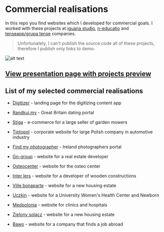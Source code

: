 # Commercial realisations
In this repo you find websites which I developed for commercial goals. I worked with these projects at [iguana studio](https://iguanastudio.pl/), [n-educatio](https://www.n-educatio.pl/) and [tenseapp/grupa tense](https://www.tenseapp.pl/) companies.
> Unfortunately, I can't publish the source code all of these projects, therefore I publish only links to demo.

![alt text](http://poprotsky.eu/github/commercial-realisations/preview.jpg)

## [View presentation page with projects preview](http://poprotsky.eu/github/commercial-realisations)

## List of my selected commercial realisations

- [Digitizer](https://digitizer.n-educatio.pl/) - landing page for the digitizing content app

- [Randkuj.my](https://randkuj.my/) -  Great Britain dating portal

- [Stiga](https://www.stiga.pl/) -  e-commerce for a large seller of garden mowers

- [Tiptopol](https://tiptopol.pl/) - corporate website for large Polish company in automotive industry

- [Find my photographer](https://findmyphotographer.ie/) - Ireland photographers portal

- [Gn-group](http://www.gn-group.pl/) - website for a real estate developer

- [Osteocenter](http://osteocenter.pl/) - website for the osteo center

- [Inter lers](http://www.inter-lers.pl/) - website for a developer of wooden constructions

- [Ville bonaparte](http://www.villebonaparte.pl/) - website for a new housing estate

- [Uczkin](http://www.uczkin.pl/) - website for a University Women's Health Center and Newborn

- [Medpolonia](https://medpolonia.com.pl/) - website for clinics and hospitals

- [Zielony solacz](http://www.zielonysolacz.pl/) - website for a new housing estate

- [Bawo](http://bawo.pl/) - website for a company that finds a job abroad
